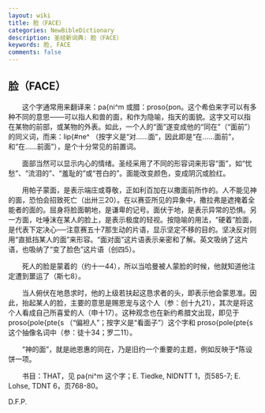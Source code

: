 ```yaml
---
layout: wiki
title: 脸（FACE）
categories: NewBibleDictionary
description: 圣经新词典: 脸（FACE）
keywords: 脸, FACE
comments: false
---
```


## 脸（FACE）

　　这个字通常用来翻译来：pa{ni^m 或腊：proso{pon。这个希伯来字可以有多种不同的意思───可以指人和兽的面，和作为隐喻，指天的面貌。这字又可以指在某物的前部，或某物的外表。如此，一个人的“面”遂变成他的“同在”（“面前”）的同义词，而来：lip{#ne^ （按字义是“对……面”，因此即是“在……面前”，和“在……前面”），是个十分常见的前置词。

　　面部当然可以显示内心的情绪。圣经采用了不同的形容词来形容“面”，如“忧愁”、“流泪的”、“羞耻的”或“苍白的”。面能改变颜色，变成阴沉或脸红。

　　用帕子蒙面，是表示端庄或尊敬，正如利百加在以撒面前所作的。人不能见神的面，恐怕会招致死亡（出卅三20）。在以赛亚所见的异象中，撒拉弗是遮掩着全能者的面的。屈身将脸面朝地，是谦卑的记号。面伏于地，是表示异常的恐惧。另一方面，吐唾沫在某人的脸上，是表示极度的轻视。按隐喻的用法，“硬着”脸面，是代表下定决心──注意赛五十7那生动的片语，显示坚定不移的目的。坚决反对则用“直抵挡某人的面”来形容。“面对面”这片语表示亲密和了解。英文吸纳了这片语，也吸纳了“变了脸色”这片语（创四5）。

　　死人的脸是蒙着的（约十一44），所以当哈曼被人蒙脸的时候，他就知道他注定遭到噩运了（斯七8）。

　　当人俯伏在地恳求时，他的上级若扶起这恳求者的头，即表示他会蒙恩准。因此，抬起某人的脸，主要的意思是赐恩宠与这个人（参：创十九21），其次是将这个人看成自己所喜爱的人（申十17）。这种观念也在新约希腊文出现，即见于 proso{pole{pte{s （“偏袒人”；按字义是“看面子”）这个字和 proso{pole{pte{s 这个抽像名词中（参：徒十34；罗二11）。

　　“神的面”，就是祂恩惠的同在，乃是旧约一个重要的主题，例如反映于*陈设饼一项。

　　书目：THAT，见 pa{ni^m 这个字；E. Tiedke, NIDNTT 1，页585-7; E. Lohse, TDNT 6，页768-80。

D.F.P.









